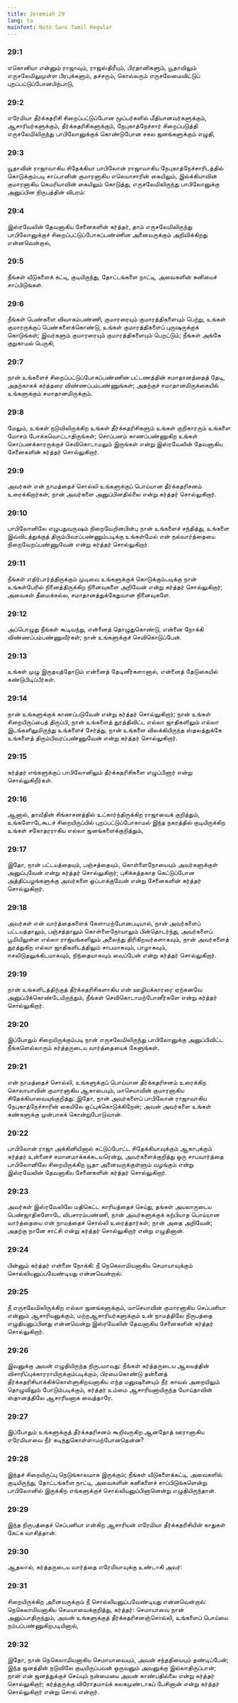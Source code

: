 ```yaml
---
title: Jeremiah 29
lang: ta
mainfont: Noto Sans Tamil Regular
---
```


###  29:1

எகொனியா என்னும் ராஜாவும், ராஜஸ்திரீயும், பிரதானிகளும், யூதாவிலும் எருசலேமிலுமுள்ள பிரபுக்களும், தச்சரும், கொல்லரும் எருசலேமைவிட்டுப் புறப்பட்டுப்போனபிற்பாடு,

###  29:2

எரேமியா தீர்க்கதரிசி சிறைப்பட்டுப்போன மூப்பர்களில் மீதியானவர்களுக்கும், ஆசாரியர்களுக்கும், தீர்க்கதரிசிகளுக்கும், நேபுகாத்நேச்சார் சிறைப்படுத்தி எருசலேமிலிருந்து பாபிலோனுக்குக் கொண்டுபோன சகல ஜனங்களுக்கும் எழுதி,

###  29:3

யூதாவின் ராஜாவாகிய சிதேக்கியா பாபிலோன் ராஜாவாகிய நேபுகாத்நேச்சாரிடத்தில் கொடுக்கும்படி சாப்பானின் குமாரனாகிய எலெயாசாரின் கையிலும், இல்க்கியாவின் குமாரனாகிய கெமரியாவின் கையிலும் கொடுத்து, எருசலேமிலிருந்து பாபிலோனுக்கு அனுப்பின நிருபத்தின் விபரம்:

###  29:4

இஸ்ரவேலின் தேவனாகிய சேனைகளின் கர்த்தர், தாம் எருசலேமிலிருந்து பாபிலோனுக்குச் சிறைப்பட்டுப்போகப்பண்ணின அனைவருக்கும் அறிவிக்கிறது என்னவென்றால்,

###  29:5

நீங்கள் வீடுகளைக் கட்டி, குடியிருந்து, தோட்டங்களை நாட்டி, அவைகளின் கனியைச் சாப்பிடுங்கள்.

###  29:6

நீங்கள் பெண்களை விவாகம்பண்ணி, குமாரரையும் குமாரத்திகளையும் பெற்று, உங்கள் குமாரருக்குப் பெண்களைக்கொண்டு, உங்கள் குமாரத்திகளைப் புருஷருக்குக் கொடுங்கள்; இவர்களும் குமாரரையும் குமாரத்திகளையும் பெறட்டும்; நீங்கள் அங்கே குறுகாமல் பெருகி,

###  29:7

நான் உங்களைச் சிறைப்பட்டுப்போகப்பண்ணின பட்டணத்தின் சமாதானத்தைத் தேடி, அதற்காகக் கர்த்தரை விண்ணப்பம்பண்ணுங்கள்; அதற்குச் சமாதானமிருக்கையில் உங்களுக்கும் சமாதானமிருக்கும்.

###  29:8

மேலும், உங்கள் நடுவிலிருக்கிற உங்கள் தீர்க்கதரிசிகளும் உங்கள் குறிகாரரும் உங்களை மோசம் போக்கவொட்டாதிருங்கள்; சொப்பனம் காணப்பண்ணுகிற உங்கள் சொப்பனக்காரருக்குச் செவிகொடாமலும் இருங்கள் என்று இஸ்ரவேலின் தேவனாகிய சேனைகளின் கர்த்தர் சொல்லுகிறார்.

###  29:9

அவர்கள் என் நாமத்தைச் சொல்லி உங்களுக்குப் பொய்யான தீர்க்கதரிசனம் உரைக்கிறார்கள்; நான் அவர்களை அனுப்பினதில்லை என்று கர்த்தர் சொல்லுகிறார்.

###  29:10

பாபிலோனிலே எழுபதுவருஷம் நிறைவேறினபின்பு நான் உங்களைச் சந்தித்து, உங்களை இவ்விடத்துக்குத் திரும்பிவரப்பண்ணும்படிக்கு உங்கள்மேல் என் நல்வார்த்தையை நிறைவேறப்பண்ணுவேன் என்று கர்த்தர் சொல்லுகிறார்.

###  29:11

நீங்கள் எதிர்பார்த்திருக்கும் முடிவை உங்களுக்குக் கொடுக்கும்படிக்கு நான் உங்கள்பேரில் நினைத்திருக்கிற நினைவுகளை அறிவேன் என்று கர்த்தர் சொல்லுகிறார்; அவைகள் தீமைக்கல்ல, சமாதானத்துக்கேதுவான நினைவுகளே.

###  29:12

அப்பொழுது நீங்கள் கூடிவந்து, என்னைத் தொழுதுகொண்டு, என்னை நோக்கி விண்ணப்பம்பண்ணுவீர்கள்; நான் உங்களுக்குச் செவிகொடுப்பேன்.

###  29:13

உங்கள் முழு இருதயத்தோடும் என்னைத் தேடினீர்களானால், என்னைத் தேடுகையில் கண்டுபிடிப்பீர்கள்.

###  29:14

நான் உங்களுக்குக் காணப்படுவேன் என்று கர்த்தர் சொல்லுகிறார்; நான் உங்கள் சிறையிருப்பைத் திருப்பி, நான் உங்களைத் துரத்திவிட்ட எல்லா ஜாதிகளிலும் எல்லா இடங்களிலுமிருந்து உங்களைச் சேர்த்து, நான் உங்களை விலக்கியிருந்த ஸ்தலத்துக்கே உங்களைத் திரும்பிவரப்பண்ணுவேன் என்று கர்த்தர் சொல்லுகிறார்.

###  29:15

கர்த்தர் எங்களுக்குப் பாபிலோனிலும் தீர்க்கதரிசிகளை எழுப்பினார் என்று சொல்லுகிறீர்கள்.

###  29:16

ஆனால், தாவீதின் சிங்காசனத்தில் உட்கார்ந்திருக்கிற ராஜாவைக் குறித்தும், உங்களோடேகூடச் சிறையிருப்பில் புறப்பட்டுப்போகாமல் இந்த நகரத்தில் குடியிருக்கிற உங்கள் சகோதரராகிய எல்லா ஜனங்களைக்குறித்தும்,

###  29:17

இதோ, நான் பட்டயத்தையும், பஞ்சத்தையும், கொள்ளைநோயையும் அவர்களுக்குள் அனுப்புவேன் என்று கர்த்தர் சொல்லுகிறார்; புசிக்கத்தகாத கெட்டுப்போன அத்திப்பழங்களுக்கு அவர்களை ஒப்பாக்குவேன் என்று சேனைகளின் கர்த்தர் சொல்லுகிறார்.

###  29:18

அவர்கள் என் வார்த்தைகளைக் கேளாமற்போனபடியால், நான் அவர்களைப் பட்டயத்தாலும், பஞ்சத்தாலும் கொள்ளைநோயாலும் பின்தொடர்ந்து, அவர்களைப் பூமியிலுள்ள எல்லா ராஜ்யங்களிலும் அலைந்து திரிகிறவர்களாகவும், நான் அவர்களைத் துரத்துகிற எல்லா ஜாதிகளிடத்திலும் சாபமாகவும், பாழாகவும், ஈசலிடுதலுக்கிடமாகவும், நிந்தையாகவும் வைப்பேன் என்று கர்த்தர் சொல்லுகிறார்.

###  29:19

நான் உங்களிடத்திற்குத் தீர்க்கதரிசிகளாகிய என் ஊழியக்காரரை ஏற்கனவே அனுப்பிக்கொண்டேயிருந்தும், நீங்கள் செவிகொடாமற்போனீர்களே என்று கர்த்தர் சொல்லுகிறார்.

###  29:20

இப்போதும் சிறையிருக்கும்படி நான் எருசலேமிலிருந்து பாபிலோனுக்கு அனுப்பிவிட்ட நீங்களெல்லாரும் கர்த்தருடைய வார்த்தையைக் கேளுங்கள்.

###  29:21

என் நாமத்தைச் சொல்லி, உங்களுக்குப் பொய்யான தீர்க்கதரிசனம் உரைக்கிற கொலாயாவின் குமாரனாகிய ஆகாபையும், மாசெயாவின் குமாரனாகிய சிதேக்கியாவையுங்குறித்து: இதோ, நான் அவர்களைப் பாபிலோன் ராஜாவாகிய நேபுகாத்நேச்சாரின் கையிலே ஒப்புக்கொடுக்கிறேன்; அவன் அவர்களை உங்கள் கண்களுக்கு முன்பாகக் கொன்றுபோடுவான்.

###  29:22

பாபிலோன் ராஜா அக்கினியினால் சுட்டுப்போட்ட சிதேக்கியாவுக்கும் ஆகாபுக்கும் கர்த்தர் உன்னைச் சமானமாக்கக்கடவரென்று, அவர்களைக்குறித்து ஒரு சாபவார்த்தை பாபிலோனிலே சிறையிருக்கிற யூதா அனைவருக்குள்ளும் வழங்கும் என்று இஸ்ரவேலின் தேவனாகிய சேனைகளின் கர்த்தர் சொல்லுகிறார்.

###  29:23

அவர்கள் இஸ்ரவேலிலே மதிகெட்ட காரியத்தைச் செய்து, தங்கள் அயலாருடைய பெண்ஜாதிகளோடே விபசாரம்பண்ணி, நான் அவர்களுக்குக் கற்பியாத பொய்யான வார்த்தையை என் நாமத்தைச் சொல்லி உரைத்தார்கள்; நான் அதை அறிவேன்; அதற்கு நானே சாட்சி என்று கர்த்தர் சொல்லுகிறார் என்று எழுதினான்.

###  29:24

பின்னும் கர்த்தர் என்னை நோக்கி: நீ நெகெலாமியனாகிய செமாயாவுக்கும் சொல்லியனுப்பவேண்டியது என்னவென்றால்:

###  29:25

நீ எருசலேமிலிருக்கிற எல்லா ஜனங்களுக்கும், மாசெயாவின் குமாரனாகிய செப்பனியா என்னும் ஆசாரியனுக்கும், மற்றஆசாரியர்களுக்கும் உன் நாமத்திலே நிருபத்தை எழுதியனுப்பினது என்னவென்று இஸ்ரவேலின் தேவனாகிய சேனைகளின் கர்த்தர் சொல்லுகிறார்.

###  29:26

இவனுக்கு அவன் எழுதியிருந்த நிருபமாவது: நீங்கள் கர்த்தருடைய ஆலயத்தின் விசாரிப்புக்காரராயிருக்கும்படிக்கும், பிரமைகொண்டு தன்னைத் தீர்க்கதரிசியாக்கிக்கொள்ளுகிறவனாகிய எந்த மனுஷனையும் நீர் காவல் அறையிலும் தொழுவிலும் போடும்படிக்கும், கர்த்தர் உம்மை ஆசாரியனாயிருந்த யோய்தாவின் ஸ்தானத்திலே ஆசாரியனாக வைத்தாரே.

###  29:27

இப்போதும் உங்களுக்குத் தீர்க்கதரிசனம் கூறிவருகிற ஆனதோத் ஊரானாகிய எரேமியாவை நீர் கடிந்துகொள்ளாமற்போனதென்ன?

###  29:28

இந்தச் சிறையிருப்பு நெடுங்காலமாக இருக்கும்; நீங்கள் வீடுகளைக்கட்டி, அவைகளில் குடியிருந்து, தோட்டங்களை நாட்டி, அவைகளின் கனிகளைச் சாப்பிடுங்களென்று பாபிலோனில் இருக்கிற எங்களுக்குச் சொல்லியனுப்பினானென்று எழுதியிருந்தான்.

###  29:29

இந்த நிருபத்தைச் செப்பனியா என்கிற ஆசாரியன் எரேமியா தீர்க்கதரிசியின் காதுகள் கேட்க வாசித்தான்.

###  29:30

ஆதலால், கர்த்தருடைய வார்த்தை எரேமியாவுக்கு உண்டாகி அவர்:

###  29:31

சிறையிருக்கிற அனைவருக்கும் நீ சொல்லியனுப்பவேண்டியது என்னவென்றால்: நெகெலாமியனாகிய செமயாவைக்குறித்து, கர்த்தர்: செமாயாவை நான் அனுப்பாதிருந்தும், அவன் உங்களுக்குத் தீர்க்கதரிசனஞ்சொல்லி, உங்களைப் பொய்யை நம்பப்பண்ணுகிறபடியினால்,

###  29:32

இதோ, நான் நெகெலாமியனாகிய செமாயாவையும், அவன் சந்ததியையும் தண்டிப்பேன்; இந்த ஜனத்தின் நடுவிலே குடியிருப்பவன் ஒருவனும் அவனுக்கு இல்லாதிருப்பான்; நான் என் ஜனத்துக்குச் செய்யும் நன்மையை அவன் காண்பதில்லை என்று கர்த்தர் சொல்லுகிறார்; கர்த்தருக்கு விரோதமாய்க் கலகமுண்டாகப் பேசினான் என்று கர்த்தர் சொல்லுகிறார் என்று சொல் என்றார்.

